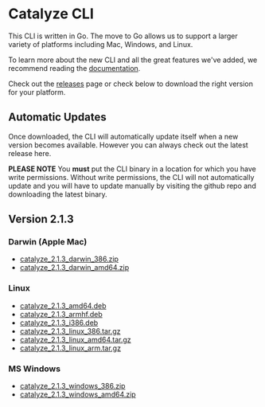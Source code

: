 # Catalyze CLI

This CLI is written in Go. The move to Go allows us to support a larger variety of platforms including Mac, Windows, and Linux.

To learn more about the new CLI and all the great features we've added, we recommend reading the [documentation](https://github.com/catalyzeio/cli/blob/master/Docs.md).

Check out the [releases](https://github.com/catalyzeio/cli/releases) page or check below to download the right version for your platform.

## Automatic Updates

Once downloaded, the CLI will automatically update itself when a new version becomes available. However you can always check out the latest release here.

**PLEASE NOTE** You **must** put the CLI binary in a location for which you have write permissions. Without write permissions, the CLI will not automatically update and you will have to update manually by visiting the github repo and downloading the latest binary.

## Version 2.1.3

### Darwin (Apple Mac)

 * [catalyze\_2.1.3\_darwin\_386.zip](https://github.com/catalyzeio/cli/releases/download/2.1.3/catalyze_2.1.3_darwin_386.zip)
 * [catalyze\_2.1.3\_darwin\_amd64.zip](https://github.com/catalyzeio/cli/releases/download/2.1.3/catalyze_2.1.3_darwin_amd64.zip)

### Linux

 * [catalyze\_2.1.3\_amd64.deb](https://github.com/catalyzeio/cli/releases/download/2.1.3/catalyze_2.1.3_amd64.deb)
 * [catalyze\_2.1.3\_armhf.deb](https://github.com/catalyzeio/cli/releases/download/2.1.3/catalyze_2.1.3_armhf.deb)
 * [catalyze\_2.1.3\_i386.deb](https://github.com/catalyzeio/cli/releases/download/2.1.3/catalyze_2.1.3_i386.deb)
 * [catalyze\_2.1.3\_linux\_386.tar.gz](https://github.com/catalyzeio/cli/releases/download/2.1.3/catalyze_2.1.3_linux_386.tar.gz)
 * [catalyze\_2.1.3\_linux\_amd64.tar.gz](https://github.com/catalyzeio/cli/releases/download/2.1.3/catalyze_2.1.3_linux_amd64.tar.gz)
 * [catalyze\_2.1.3\_linux\_arm.tar.gz](https://github.com/catalyzeio/cli/releases/download/2.1.3/catalyze_2.1.3_linux_arm.tar.gz)

### MS Windows

 * [catalyze\_2.1.3\_windows\_386.zip](https://github.com/catalyzeio/cli/releases/download/2.1.3/catalyze_2.1.3_windows_386.zip)
 * [catalyze\_2.1.3\_windows\_amd64.zip](https://github.com/catalyzeio/cli/releases/download/2.1.3/catalyze_2.1.3_windows_amd64.zip)
